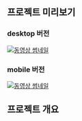 ## 프로젝트 미리보기

### desktop 버전

[![동영상 썸네일](https://img.youtube.com/vi/6onRTOI-L7o/0.jpg)](https://www.youtube.com/watch?v=6onRTOI-L7o)

### mobile 버전

[![동영상 썸네일](https://img.youtube.com/vi/z4l7uYjj4Vs/0.jpg)](https://www.youtube.com/watch?v=z4l7uYjj4Vs)

## 프로젝트 개요
